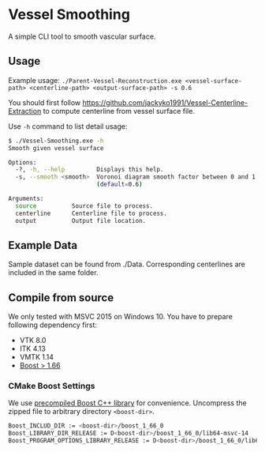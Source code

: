 # Vessel Smoothing

A simple CLI tool to smooth vascular surface.

## Usage
Example usage: `./Parent-Vessel-Reconstruction.exe <vessel-surface-path> <centerline-path> <output-surface-path> -s 0.6`

You should first follow https://github.com/jackyko1991/Vessel-Centerline-Extraction to compute centerline from vessel surface file.

Use `-h` command to list detail usage:

```bash
$ ./Vessel-Smoothing.exe -h
Smooth given vessel surface

Options:
  -?, -h, --help         Displays this help.
  -s, --smooth <smooth>  Voronoi diagram smooth factor between 0 and 1
                         (default=0.6)

Arguments:
  source          Source file to process.
  centerline      Centerline file to process.
  output          Output file location.
```

## Example Data
Sample dataset can be found from ./Data. Corresponding centerlines are included in the same folder.

## Compile from source

We only tested with MSVC 2015 on Windows 10. You have to prepare following dependency first:
- VTK 8.0
- ITK 4.13
- VMTK 1.14
- [Boost > 1.66](https://www.boost.org/)

### CMake Boost Settings
We use [precompiled Boost C++ library](https://boostorg.jfrog.io/artifactory/main/release/1.76.0/source/boost_1_76_0.zip) for convenience.
Uncompress the zipped file to arbitrary directory `<boost-dir>`.

```bash
Boost_INCLUD_DIR := <boost-dir>/boost_1_66_0
Boost_LIBRARY_DIR_RELEASE := D<boost-dir>/boost_1_66_0/lib64-msvc-14
Boost_PROGRAM_OPTIONS_LIBRARY_RELEASE := D<boost-dir>/boost_1_66_0/lib64-msvc-14/boost_program_options-vc140-mt-x64-1_66.lib
```